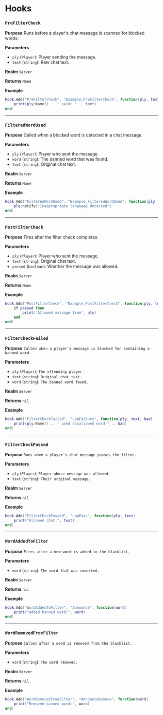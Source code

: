 # Hooks

### `PreFilterCheck`

**Purpose**
Runs before a player's chat message is scanned for blocked words.

**Parameters**

* `ply` (`Player`): Player sending the message.
* `text` (`string`): Raw chat text.

**Realm**
`Server`

**Returns**
`None`

**Example**

```lua
hook.Add("PreFilterCheck", "Example_PreFilterCheck", function(ply, text)
    print(ply:Name() .. " said: " .. text)
end)
```

---

### `FilteredWordUsed`

**Purpose**
Called when a blocked word is detected in a chat message.

**Parameters**

* `ply` (`Player`): Player who sent the message.
* `word` (`string`): The banned word that was found.
* `text` (`string`): Original chat text.

**Realm**
`Server`

**Returns**
`None`

**Example**

```lua
hook.Add("FilteredWordUsed", "Example_FilteredWordUsed", function(ply, word, text)
    ply:notify("Inappropriate language detected")
end)
```

---

### `PostFilterCheck`

**Purpose**
Fires after the filter check completes.

**Parameters**

* `ply` (`Player`): Player who sent the message.
* `text` (`string`): Original chat text.
* `passed` (`boolean`): Whether the message was allowed.

**Realm**
`Server`

**Returns**
`None`

**Example**

```lua
hook.Add("PostFilterCheck", "Example_PostFilterCheck", function(ply, text, passed)
    if passed then
        print("Allowed message from", ply)
    end
end)
```


---

### `FilterCheckFailed`

**Purpose**
`Called when a player's message is blocked for containing a banned word.`

**Parameters**

* `ply` (`Player`): `The offending player.`
* `text` (`string`): `Original chat text.`
* `word` (`string`): `The banned word found.`

**Realm**
`Server`

**Returns**
`nil`

**Example**

```lua
hook.Add("FilterCheckFailed", "LogFailure", function(ply, text, bad)
    print(ply:Name() .. " used disallowed word " .. bad)
end)
```

---

### `FilterCheckPassed`

**Purpose**
`Runs when a player's chat message passes the filter.`

**Parameters**

* `ply` (`Player`): `Player whose message was allowed.`
* `text` (`string`): `Their original message.`

**Realm**
`Server`

**Returns**
`nil`

**Example**

```lua
hook.Add("FilterCheckPassed", "LogPass", function(ply, text)
    print("Allowed chat:", text)
end)
```

---

### `WordAddedToFilter`

**Purpose**
`Fires after a new word is added to the blacklist.`

**Parameters**

* `word` (`string`): `The word that was inserted.`

**Realm**
`Server`

**Returns**
`nil`

**Example**

```lua
hook.Add("WordAddedToFilter", "Announce", function(word)
    print("Added banned word:", word)
end)
```

---

### `WordRemovedFromFilter`

**Purpose**
`Called after a word is removed from the blacklist.`

**Parameters**

* `word` (`string`): `The word removed.`

**Realm**
`Server`

**Returns**
`nil`

**Example**

```lua
hook.Add("WordRemovedFromFilter", "AnnounceRemove", function(word)
    print("Removed banned word:", word)
end)
```

